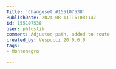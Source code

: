 ```yaml
---
Title: 'Changeset #155107538'
PublishDate: 2024-08-11T15:08:14Z
id: 155107538
user: phlustik
comment: Adjusted path, added to route
created_by: Vespucci 20.0.6.0
tags:
- Montenegro

---
```


